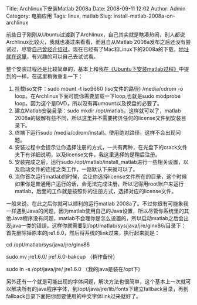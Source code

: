 Title: Archlinux下安装Matlab 2008a
Date: 2008-09-11 12:02
Author: Admin
Category: 电脑应用
Tags: linux, matlab
Slug: install-matlab-2008a-on-archlinux

前些日子刚刚从Ubuntu过渡到了Archlinux，自己其实就是瞎凑热闹，别人都说Archlinux比较火，我就也凑过来看看，而且自从Matlab
2008a发布之后还没有尝试过，尽管[自己曾经介绍过][]。现在已经有了Mac和Linux下的2008a的下载，[地址就在这里][]，有兴趣的可以自己去试试看。

</p>

整个安装过程还是比较简单的，基本上和我在[《Ubuntu下安装matlab过程》][]中提到的一样，在这里稍微重复一下：

</p>

1.  挂载iso文件：sudo mount -t iso9660 (iso文件的路径) /media/cdrom -o
    loop。在Archlinux下面可能你需要加载一下loop,也就是sudo modprobe
    loop。因为这个是DVD，所以没有再umount以及换盘的必要了。
2.  建立Matlab安装目录：sudo mkdir /opt/matlab。这样就可以了，matlab
    2008a的破解有些不同，所以这里并不需要拷贝任何的license文件到安装目录下。
3.  终端下运行sudo /media/cdrom/install。使用绝对路径，这样不会出现问题。
4.  安装过程中会提示让你选择注册的方式，一共有两种，在光盘下的crack文件夹下有详细说明，以及license文件，我这里选择的是稍后注册。
5.  安装完成之后，运行sudo
    /opt/matlab/install\_matlab进行一些相关设置，以及启动文件的连接之类工作，一路默认下来就可以了。
6.  当你首次运行matlab的时候，会让你选择license文件所在的目录，这个时候如果你是普通用户运行的话，会无法完成注册，所以记得用root账户来运行matlab，后面的工作就是按照你的注册方式，选择对应的license文件。

</p>

一般来说，在此之后你就可以顺利的运行matlab
2008a了。不过你很有可能象我一样遇到Java的问题，因为matlab使用自己的Java设置，所以尽管你系统里的其他Java程序没有问题，matlab不会理你是怎么设置的，所以启动matlab之后会出现java一类的错误。这样你就需要到/opt/matlab/sys/java/jre/glnx86/目录下：首先删除掉原本的jre1.6.0，然后将系统的link过来，执行起来就是：

</p>

cd /opt/matlab/sys/java/jre/glnx86

sudo mv jre1.6.0/ jre1.6.0-bakcup （稍作备份）

sudo ln -s /opt/java/jre/ jre1.6.0 （我的java是装在/opt下)

</code>

另外还有一个就是可能出现的字体问题，解决方法也很简单，这个基本上一次就可以解决所有的java程序字体，到/opt/java/jre/lib/fonts下建立fallback目录，再到fallback目录下面把你想要使用的中文字体link过来就好了。

</p>

  [自己曾经介绍过]: http://www.quhuashuai.com/2008/03/introduction-to-matlab2008a-and-download/
  [地址就在这里]: http://thepiratebay.org/torrent/4361148/Matlab_7.6_2008a_(intel_only)___crack
  [《Ubuntu下安装matlab过程》]: http://www.quhuashuai.com/2007/08/install_matlab_on_ubuntu/</p><p>%20%20
